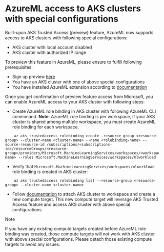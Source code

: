 # AzureML access to AKS clusters with special configurations

Built-upon AKS Trusted Access (preview) feature, AzureML now supports access to AKS clusters with following special configurations:
- AKS cluster with local account disabled
- AKS cluster with authorized IP range

To preview this feature in AzureML, please ensure to fulfill following prerequisites:
- Sign up preview [here](https://forms.office.com/Pages/ResponsePage.aspx?id=v4j5cvGGr0GRqy180BHbR9S7K-kdeMpBoc3jEmzkKMVUREwxSjhQTVNaM1I4RlVENklYQ1hRTFFSTC4u)
- You have an AKS cluster with one of above special configurations
- You have installed AzureML extension according to [documentation](https://aka.ms/amlarc/doc)

Once you get confirmation of preview feature access from Microsoft, you can enable AzureML access to your AKS cluster with following steps:
- Create AzureML role binding in AKS cluster with following AzureML CLI commmand. **Note**: AzureML role binding is per workspace, if your AKS cluster is shared among multiple workspace, you must create AzureML role binding for each workspace.

```shell
    az aks trustedaccess rolebinding create –resource group <resource-group> --cluster-name <cluster-name> --name <rolebinding-name> --source-resource-id /subscriptions/<subscriptions-id>/resourceGroups/<resource-group>/providers/Microsoft.MachineLearningServices/workspaces/<workspaces-name> --roles Microsoft.MachineLearningServices/workspaces/mlworkload

``` 
- Verify that ```Microsoft.MachineLearningServices/workspaces/mlworkload``` role binding is created in AKS cluster:
```shell
    az aks trustedaccess rolebinding list --resource-group <resource-group> --cluster-name <cluster-name>
```
- Follow [documentation](https://aka.ms/amlarc/doc) to attach AKS cluster to workspace and create a new compute target. This new compute target will leverage AKS Trusted Access feature and access AKS cluster with above special configurations.

> [!NOTE]
  > If you have any existing compute targets created before AzureML role binding was created, those compute targets will not work with AKS cluster with above special configurations. Please detach those existing compute targets to avoid any issues.

